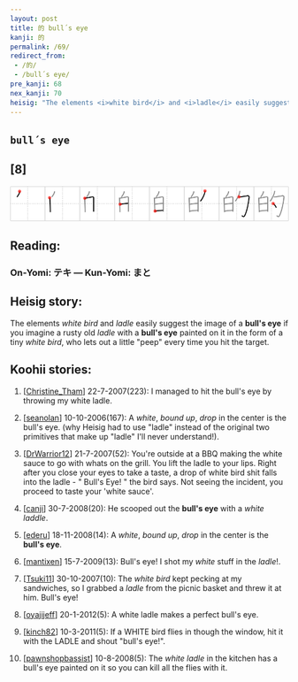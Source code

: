 ```yaml
---
layout: post
title: 的 bull´s eye
kanji: 的
permalink: /69/
redirect_from:
 - /的/
 - /bull´s eye/
pre_kanji: 68
nex_kanji: 70
heisig: "The elements <i>white bird</i> and <i>ladle</i> easily suggest the image of a <b>bull's eye</b> if you imagine a rusty old <i>ladle</i> with a <b>bull's eye</b> painted on it in the form of a tiny <i>white bird</i>, who lets out a little &quot;peep&quot; every time you hit the target."
---
```


## `bull´s eye`

## [8]

<div class="stroke"><img src="../images/E79A84.png" /></div>

## Reading:

### On-Yomi: テキ &mdash; Kun-Yomi: まと

## Heisig story:

The elements <i>white bird</i> and <i>ladle</i> easily suggest the image of a <b>bull's eye</b> if you imagine a rusty old <i>ladle</i> with a <b>bull's eye</b> painted on it in the form of a tiny <i>white bird</i>, who lets out a little &quot;peep&quot; every time you hit the target.

## Koohii stories:

1) [<a href="http://kanji.koohii.com/profile/Christine_Tham">Christine_Tham</a>] 22-7-2007(223): I managed to hit the bull&#039;s eye by throwing my white ladle.

2) [<a href="http://kanji.koohii.com/profile/seanolan">seanolan</a>] 10-10-2006(167): A <em>white</em>, <em>bound up</em>, <em>drop</em> in the center is the bull&#039;s eye. (why Heisig had to use &quot;ladle&quot; instead of the original two primitives that make up &quot;ladle&quot; I&#039;ll never understand!).

3) [<a href="http://kanji.koohii.com/profile/DrWarrior12">DrWarrior12</a>] 21-7-2007(52): You&#039;re outside at a BBQ making the white sauce to go with whats on the grill. You lift the ladle to your lips. Right after you close your eyes to take a taste, a drop of white bird shit falls into the ladle - &quot; Bull&#039;s Eye! &quot; the bird says. Not seeing the incident, you proceed to taste your &#039;white sauce&#039;.

4) [<a href="http://kanji.koohii.com/profile/canji">canji</a>] 30-7-2008(20): He scooped out the <strong>bull&#039;s eye</strong> with a <em>white laddle</em>.

5) [<a href="http://kanji.koohii.com/profile/ederu">ederu</a>] 18-11-2008(14): A <em>white</em>, <em>bound up</em>, <em>drop</em> in the center is the <strong>bull&#039;s eye</strong>.

6) [<a href="http://kanji.koohii.com/profile/mantixen">mantixen</a>] 15-7-2009(13): Bull&#039;s eye! I shot my <em>white</em> stuff in the <em>ladle</em>!.

7) [<a href="http://kanji.koohii.com/profile/Tsuki11">Tsuki11</a>] 30-10-2007(10): The <em>white bird</em> kept pecking at my sandwiches, so I grabbed a <em>ladle</em> from the picnic basket and threw it at him. Bull&#039;s eye!

8) [<a href="http://kanji.koohii.com/profile/oyajijeff">oyajijeff</a>] 20-1-2012(5): A white ladle makes a perfect bull&#039;s eye.

9) [<a href="http://kanji.koohii.com/profile/kinch82">kinch82</a>] 10-3-2011(5): If a WHITE bird flies in though the window, hit it with the LADLE and shout &quot;bull&#039;s eye!&quot;.

10) [<a href="http://kanji.koohii.com/profile/pawnshopbassist">pawnshopbassist</a>] 10-8-2008(5): The <em>white ladle</em> in the kitchen has a bull&#039;s eye painted on it so you can kill all the flies with it.
